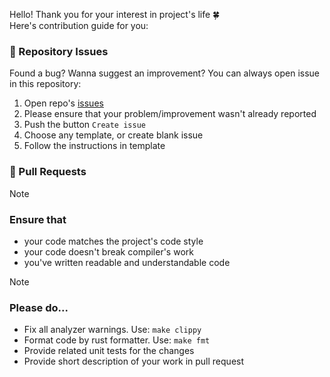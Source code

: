 Hello! Thank you for your interest in project's life 🍀 <br/>
Here's contribution guide for you:

### 🍏 Repository Issues
Found a bug? Wanna suggest an improvement? You can always open issue in this repository:
1. Open repo's [issues](https://github.com/mealet/deen/issues)
2. Please ensure that your problem/improvement wasn't already reported
3. Push the button `Create issue`
4. Choose any template, or create blank issue
5. Follow the instructions in template

### 🚀 Pull Requests
> [!NOTE]
> ### Ensure that
> - your code matches the project's code style
> - your code doesn't break compiler's work
> - you've written readable and understandable code

> [!NOTE]
> ### Please do...
> - Fix all analyzer warnings. Use: `make clippy`
> - Format code by rust formatter. Use: `make fmt`
> - Provide related unit tests for the changes
> - Provide short description of your work in pull request
